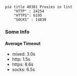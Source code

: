 
```mermaid
pie title 40381 Proxies in list
    "HTTP" : 24254
    "HTTPS": 6195
    "SOCKS" : 14830
```

### Some Info
#### Average Timeout

- mixed: 3.0s
- http: 1.5s
- https: 8.6s
- socks: 6.5s